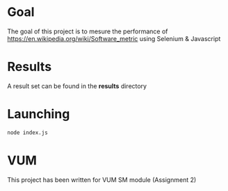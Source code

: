 # Goal

The goal of this project is to mesure the performance of https://en.wikipedia.org/wiki/Software_metric using Selenium & Javascript

# Results

A result set can be found in the **results** directory

# Launching

```bash
node index.js
```

# VUM

This project has been written for VUM SM module (Assignment 2)
